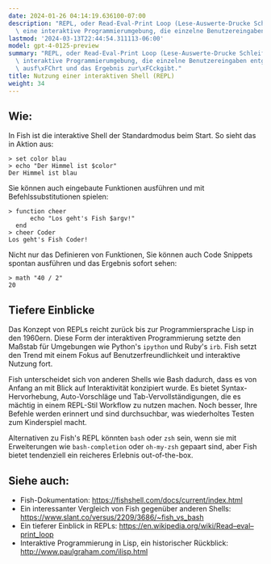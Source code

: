 ```yaml
---
date: 2024-01-26 04:14:19.636100-07:00
description: "REPL, oder Read-Eval-Print Loop (Lese-Auswerte-Drucke Schleife), ist\
  \ eine interaktive Programmierumgebung, die einzelne Benutzereingaben entgegennimmt,\u2026"
lastmod: '2024-03-13T22:44:54.311113-06:00'
model: gpt-4-0125-preview
summary: "REPL, oder Read-Eval-Print Loop (Lese-Auswerte-Drucke Schleife), ist eine\
  \ interaktive Programmierumgebung, die einzelne Benutzereingaben entgegennimmt,\
  \ ausf\xFChrt und das Ergebnis zur\xFCckgibt."
title: Nutzung einer interaktiven Shell (REPL)
weight: 34
---
```


## Wie:
In Fish ist die interaktive Shell der Standardmodus beim Start. So sieht das in Aktion aus:

```Fish Shell
> set color blau
> echo "Der Himmel ist $color"
Der Himmel ist blau
```

Sie können auch eingebaute Funktionen ausführen und mit Befehlssubstitutionen spielen:

```Fish Shell
> function cheer
      echo "Los geht's Fish $argv!"
  end
> cheer Coder
Los geht's Fish Coder!
```

Nicht nur das Definieren von Funktionen, Sie können auch Code Snippets spontan ausführen und das Ergebnis sofort sehen:

```Fish Shell
> math "40 / 2"
20
```

## Tiefere Einblicke
Das Konzept von REPLs reicht zurück bis zur Programmiersprache Lisp in den 1960ern. Diese Form der interaktiven Programmierung setzte den Maßstab für Umgebungen wie Python's `ipython` und Ruby's `irb`. Fish setzt den Trend mit einem Fokus auf Benutzerfreundlichkeit und interaktive Nutzung fort.

Fish unterscheidet sich von anderen Shells wie Bash dadurch, dass es von Anfang an mit Blick auf Interaktivität konzipiert wurde. Es bietet Syntax-Hervorhebung, Auto-Vorschläge und Tab-Vervollständigungen, die es mächtig in einem REPL-Stil Workflow zu nutzen machen. Noch besser, Ihre Befehle werden erinnert und sind durchsuchbar, was wiederholtes Testen zum Kinderspiel macht.

Alternativen zu Fish's REPL könnten `bash` oder `zsh` sein, wenn sie mit Erweiterungen wie `bash-completion` oder `oh-my-zsh` gepaart sind, aber Fish bietet tendenziell ein reicheres Erlebnis out-of-the-box.

## Siehe auch:
- Fish-Dokumentation: https://fishshell.com/docs/current/index.html
- Ein interessanter Vergleich von Fish gegenüber anderen Shells: https://www.slant.co/versus/2209/3686/~fish_vs_bash
- Ein tieferer Einblick in REPLs: https://en.wikipedia.org/wiki/Read–eval–print_loop
- Interaktive Programmierung in Lisp, ein historischer Rückblick: http://www.paulgraham.com/ilisp.html
